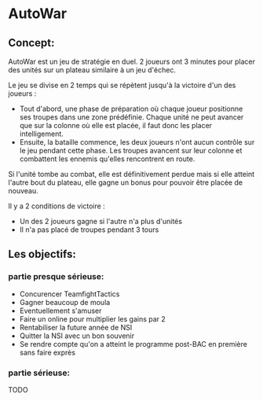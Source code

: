 # AutoWar

## Concept:
AutoWar est un jeu de stratégie en duel.
2 joueurs ont 3 minutes pour placer des unités sur un 
plateau similaire à un jeu d'échec.

Le jeu se divise en 2 temps qui se répètent jusqu'à la victoire d'un des joueurs :
 - Tout d'abord, une phase de préparation où chaque joueur positionne ses troupes dans une zone prédéfinie. Chaque unité ne peut avancer que sur la colonne où elle est placée, il faut donc les placer intelligement.
 - Ensuite, la bataille commence, les deux joueurs n'ont aucun contrôle sur le jeu pendant cette phase.  Les troupes avancent sur leur colonne et combattent les ennemis qu'elles rencontrent en route. 

Si l'unité tombe au combat, elle est définitivement perdue mais si elle atteint l'autre bout du plateau, elle gagne un bonus pour pouvoir être placée de nouveau.

Il y a 2 conditions de victoire :
 - Un des 2 joueurs gagne si l'autre n'a plus d'unités
 - Il n'a pas placé de troupes pendant 3 tours

## Les objectifs:

### partie presque sérieuse:
 - Concurencer TeamfightTactics
 - Gagner beaucoup de moula
 - Eventuellement s'amuser
 - Faire un online pour multiplier les gains par 2
 - Rentabiliser la future année de NSI
 - Quitter la NSI avec un bon souvenir
 - Se rendre compte qu'on a atteint le programme post-BAC en première sans faire exprès

### partie sérieuse:
TODO
